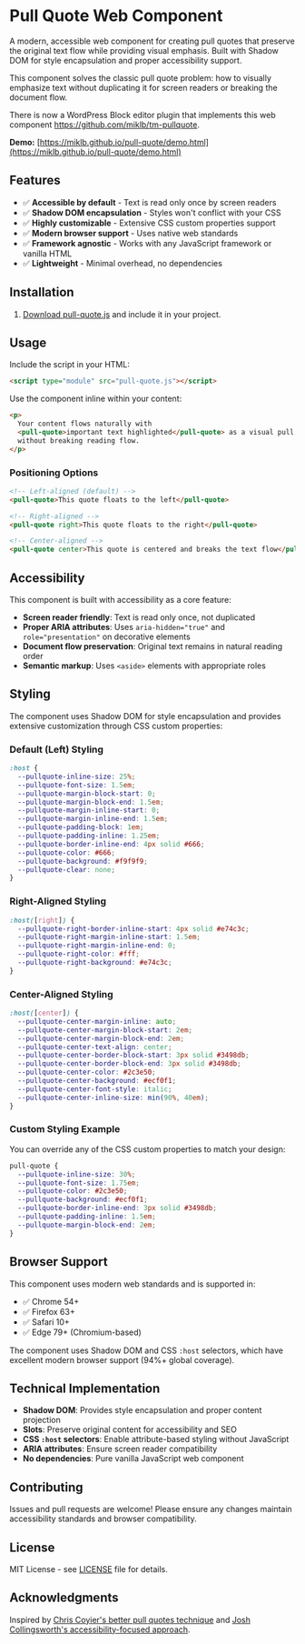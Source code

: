 # Pull Quote Web Component

A modern, accessible web component for creating pull quotes that preserve the original text flow while providing visual emphasis. Built with Shadow DOM for style encapsulation and proper accessibility support.

This component solves the classic pull quote problem: how to visually emphasize text without duplicating it for screen readers or breaking the document flow.

There is now a WordPress Block editor plugin that implements this web component https://github.com/miklb/tm-pullquote.

**Demo:** [https://miklb.github.io/pull-quote/demo.html](https://miklb.github.io/pull-quote/demo.html)

## Features

- ✅ **Accessible by default** - Text is read only once by screen readers
- ✅ **Shadow DOM encapsulation** - Styles won't conflict with your CSS
- ✅ **Highly customizable** - Extensive CSS custom properties support
- ✅ **Modern browser support** - Uses native web standards
- ✅ **Framework agnostic** - Works with any JavaScript framework or vanilla HTML
- ✅ **Lightweight** - Minimal overhead, no dependencies

## Installation

1. [Download pull-quote.js](https://github.com/miklb/pullquote-html-web-component/blob/main/pull-quote.js) and include it in your project.

## Usage

Include the script in your HTML:

```html
<script type="module" src="pull-quote.js"></script>
```

Use the component inline within your content:

```html
<p>
  Your content flows naturally with
  <pull-quote>important text highlighted</pull-quote> as a visual pull quote
  without breaking reading flow.
</p>
```

### Positioning Options

```html
<!-- Left-aligned (default) -->
<pull-quote>This quote floats to the left</pull-quote>

<!-- Right-aligned -->
<pull-quote right>This quote floats to the right</pull-quote>

<!-- Center-aligned -->
<pull-quote center>This quote is centered and breaks the text flow</pull-quote>
```

## Accessibility

This component is built with accessibility as a core feature:

- **Screen reader friendly**: Text is read only once, not duplicated
- **Proper ARIA attributes**: Uses `aria-hidden="true"` and `role="presentation"` on decorative elements
- **Document flow preservation**: Original text remains in natural reading order
- **Semantic markup**: Uses `<aside>` elements with appropriate roles

## Styling

The component uses Shadow DOM for style encapsulation and provides extensive customization through CSS custom properties:

### Default (Left) Styling

```css
:host {
  --pullquote-inline-size: 25%;
  --pullquote-font-size: 1.5em;
  --pullquote-margin-block-start: 0;
  --pullquote-margin-block-end: 1.5em;
  --pullquote-margin-inline-start: 0;
  --pullquote-margin-inline-end: 1.5em;
  --pullquote-padding-block: 1em;
  --pullquote-padding-inline: 1.25em;
  --pullquote-border-inline-end: 4px solid #666;
  --pullquote-color: #666;
  --pullquote-background: #f9f9f9;
  --pullquote-clear: none;
}
```

### Right-Aligned Styling

```css
:host([right]) {
  --pullquote-right-border-inline-start: 4px solid #e74c3c;
  --pullquote-right-margin-inline-start: 1.5em;
  --pullquote-right-margin-inline-end: 0;
  --pullquote-right-color: #fff;
  --pullquote-right-background: #e74c3c;
}
```

### Center-Aligned Styling

```css
:host([center]) {
  --pullquote-center-margin-inline: auto;
  --pullquote-center-margin-block-start: 2em;
  --pullquote-center-margin-block-end: 2em;
  --pullquote-center-text-align: center;
  --pullquote-center-border-block-start: 3px solid #3498db;
  --pullquote-center-border-block-end: 3px solid #3498db;
  --pullquote-center-color: #2c3e50;
  --pullquote-center-background: #ecf0f1;
  --pullquote-center-font-style: italic;
  --pullquote-center-inline-size: min(90%, 40em);
}
```

### Custom Styling Example

You can override any of the CSS custom properties to match your design:

```css
pull-quote {
  --pullquote-inline-size: 30%;
  --pullquote-font-size: 1.75em;
  --pullquote-color: #2c3e50;
  --pullquote-background: #ecf0f1;
  --pullquote-border-inline-end: 3px solid #3498db;
  --pullquote-padding-inline: 1.5em;
  --pullquote-margin-block-end: 2em;
}
```

## Browser Support

This component uses modern web standards and is supported in:

- ✅ Chrome 54+
- ✅ Firefox 63+
- ✅ Safari 10+
- ✅ Edge 79+ (Chromium-based)

The component uses Shadow DOM and CSS `:host` selectors, which have excellent modern browser support (94%+ global coverage).

## Technical Implementation

- **Shadow DOM**: Provides style encapsulation and proper content projection
- **Slots**: Preserve original content for accessibility and SEO
- **CSS `:host` selectors**: Enable attribute-based styling without JavaScript
- **ARIA attributes**: Ensure screen reader compatibility
- **No dependencies**: Pure vanilla JavaScript web component

## Contributing

Issues and pull requests are welcome! Please ensure any changes maintain accessibility standards and browser compatibility.

## License

MIT License - see [LICENSE](LICENSE) file for details.

## Acknowledgments

Inspired by [Chris Coyier's better pull quotes technique](https://css-tricks.com/better-pull-quotes/) and [Josh Collingsworth's accessibility-focused approach](https://joshcollinsworth.com/blog/copilot).

